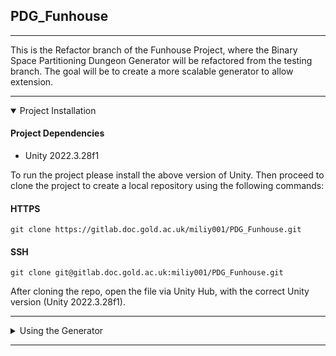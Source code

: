 ## PDG_Funhouse
---

This is the Refactor branch of the Funhouse Project, where the Binary Space Partitioning Dungeon Generator will be refactored from the testing branch.
The goal will be to create a more scalable generator to allow extension.  

--- 
<details open>

<summary> Project Installation </summary>

#### Project Dependencies
- Unity 2022.3.28f1

To run the project please install the above version of Unity. Then proceed to clone the project to create a local repository using the following commands:

#### HTTPS 
```   
git clone https://gitlab.doc.gold.ac.uk/miliy001/PDG_Funhouse.git 
```   

#### SSH
```   
git clone git@gitlab.doc.gold.ac.uk:miliy001/PDG_Funhouse.git
```
After cloning the repo, open the file via Unity Hub, with the correct Unity version (Unity 2022.3.28f1).
</details>

---

<details>
<summary> Using the Generator </summary>



#### DungeonGen GameObject
The generator will be found on the left-hand side in the hierarchy labeled DungeonGen:

![dungeongen](https://github.com/user-attachments/assets/c8f6d21d-ce5c-4ec9-a280-d04dfbefe89a)


It is possible to manipulate various fields by clicking on the DungeonGen game object such as the ones outlined below:

![dgvalues](https://github.com/user-attachments/assets/d2f7d59a-b05c-438d-ac46-11b9b799b7aa)
</details>

---
